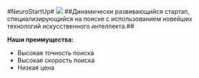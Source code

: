 #NeuroStartUp# 
![](https://camo.githubusercontent.com/ace14ee894d150192a7b05b12410738aa65528da742bbce69315a5f441320ea7/68747470733a2f2f692e696d6775722e636f6d2f495a4f525769492e706e67)
##Динамически развивающийся стартап, специализирующийся на поиске с использованием новейших технологий искусственного интеллекта.## 


**Наши преимущества:**

* Высокая точность поиска
* Высокая скорость поиска
* Низкая цена